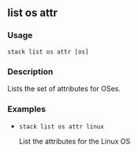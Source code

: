 ## list os attr

### Usage

`stack list os attr [os]`

### Description

Lists the set of attributes for OSes.

### Examples

* `stack list os attr linux`

   List the attributes for the Linux OS



